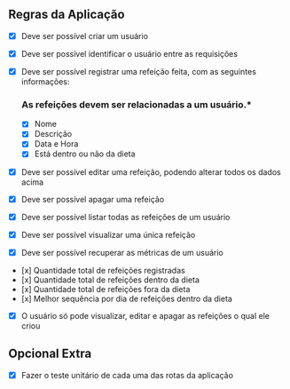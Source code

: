 ## Regras da Aplicação 

- [x] Deve ser possível criar um usuário
- [x] Deve ser possível identificar o usuário entre as requisições
- [x] Deve ser possível registrar uma refeição feita, com as seguintes informações:
    
    ### As refeições devem ser relacionadas a um usuário.*
    
    - [x] Nome
    - [x] Descrição
    - [x] Data e Hora
    - [x] Está dentro ou não da dieta

- [x] Deve ser possível editar uma refeição, podendo alterar todos os dados acima
- [x] Deve ser possível apagar uma refeição
- [x] Deve ser possível listar todas as refeições de um usuário
- [x] Deve ser possível visualizar uma única refeição
- [x] Deve ser possível recuperar as métricas de um usuário
-    [x] Quantidade total de refeições registradas
-    [x] Quantidade total de refeições dentro da dieta
-    [x] Quantidade total de refeições fora da dieta
-    [x] Melhor sequência por dia de refeições dentro da dieta
- [x] O usuário só pode visualizar, editar e apagar as refeições o qual ele criou

## Opcional Extra

- [x] Fazer o teste unitário de cada uma das rotas da aplicação
